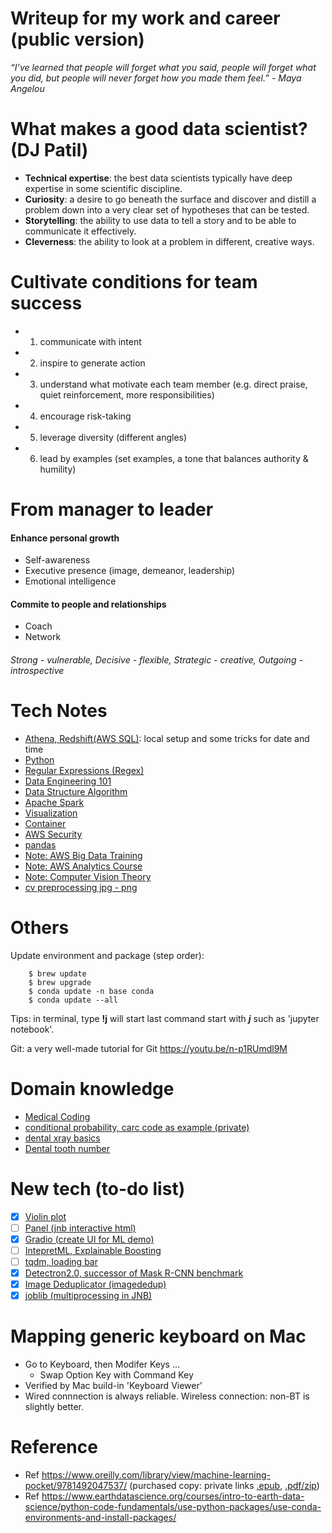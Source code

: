 # Writeup for my work and career (public version)

*“I’ve learned that people will forget what you said, people will forget what you did, but people will never forget how you made them feel.” - Maya Angelou*

# What makes a good data scientist? (DJ Patil)
- **Technical expertise**: the best data scientists typically have deep expertise in some scientific discipline.
- **Curiosity**: a desire to go beneath the surface and discover and distill a problem down into a very clear set of hypotheses that can be tested.
- **Storytelling**: the ability to use data to tell a story and to be able to communicate it effectively.
- **Cleverness**: the ability to look at a problem in different, creative ways.

# Cultivate conditions for team success
- 1. communicate with intent
- 2. inspire to generate action
- 3. understand what motivate each team member (e.g. direct praise, quiet reinforcement, more responsibilities)
- 4. encourage risk-taking
- 5. leverage diversity (different angles)
- 6. lead by examples (set examples, a tone that balances authority & humility)

# From manager to leader 
#### Enhance personal growth
- Self-awareness
- Executive presence (image, demeanor, leadership)
- Emotional intelligence

#### Commite to people and relationships
- Coach
- Network
###### Strong - vulnerable, Decisive - flexible, Strategic - creative, Outgoing - introspective

# Tech Notes
- [Athena, Redshift(AWS SQL)](https://github.com/er1czz/writeup/blob/main/tech/athena.md): local setup and some tricks for date and time
- [Python](https://github.com/er1czz/writeup/blob/main/tech/python.md)
- [Regular Expressions (Regex)](https://github.com/er1czz/writeup/blob/main/tech/Regex.md)
- [Data Engineering 101](https://github.com/er1czz/writeup/blob/main/tech/data_engineering_101.md)
- [Data Structure Algorithm](https://github.com/er1czz/writeup/blob/main/tech/data_structure_algorithm.md)
- [Apache Spark](https://github.com/er1czz/writeup/blob/main/tech/spark.md)
- [Visualization](https://github.com/er1czz/writeup/blob/main/tech/visualization.md)
- [Container](https://github.com/er1czz/writeup/blob/main/tech/container.md)
- [AWS Security](https://github.com/er1czz/writeup/blob/main/tech/AWS_security.md)
- [pandas](https://github.com/er1czz/writeup/blob/main/tech/pandas.md)
- [Note: AWS Big Data Training](https://github.com/er1czz/writeup/blob/main/tech/TrainingNote_AWS_big_data.md)
- [Note: AWS Analytics Course](https://github.com/er1czz/writeup/blob/main/tech/Course_AWS_analytics.md)
- [Note: Computer Vision Theory](https://github.com/er1czz/writeup/blob/main/tech/Note_course_CV_theory.md)
- [cv preprocessing jpg - png](https://github.com/er1czz/writeup/blob/main/tech/cv_preprocessing.md)
# Others
Update environment and package (step order): 
```
    $ brew update 
    $ brew upgrade
    $ conda update -n base conda    
    $ conda update --all
```
Tips: in terminal, type <b>!j</b> will start last command start with <b>*j*</b> such as 'jupyter notebook'.

Git: a very well-made tutorial for Git https://youtu.be/n-p1RUmdl9M

# Domain knowledge
- [Medical Coding](https://github.com/er1czz/writeup/blob/main/SME/Note_medical_coding.md)
- [conditional probability, carc code as example (private)](https://github.com/er1czz/writeup/blob/main/SME/Writeup_Conditional_Probability_for_reason_codes.pdf)
- [dental xray basics](https://github.com/er1czz/writeup/blob/main/SME/dentalxrays.md)
- [Dental tooth number](https://github.com/er1czz/writeup/blob/main/SME/tooth_number.md)

# New tech (to-do list)
- [x] [Violin plot](https://en.wikipedia.org/wiki/Violin_plot)
- [ ] [Panel (jnb interactive html)](https://github.com/holoviz/panel)
- [x] [Gradio (create UI for ML demo)](https://github.com/gradio-app/gradio)
- [ ] [IntepretML, Explainable Boosting](https://github.com/interpretml/interpret)
- [ ] [tqdm, loading bar](https://github.com/tqdm/tqdm#usage)
- [x] [Detectron2.0, successor of Mask R-CNN benchmark](https://github.com/facebookresearch/detectron2)
- [x] [Image Deduplicator (imagededup)](https://github.com/idealo/imagededup)
- [x] [joblib (multiprocessing in JNB)](https://joblib.readthedocs.io/en/latest/why.html)

# Mapping generic keyboard on Mac
- Go to Keyboard, then Modifer Keys ...
    - Swap Option Key with Command Key
- Verified by Mac build-in 'Keyboard Viewer'
- Wired connnection is always reliable. Wireless connection: non-BT is slightly better.

# Reference
- Ref https://www.oreilly.com/library/view/machine-learning-pocket/9781492047537/ (purchased copy: private links [.epub](https://github.com/er1czz/writeup/blob/main/tech/machinelearningpocketreference.epub), [.pdf/zip](https://github.com/er1czz/writeup/blob/main/tech/machinelearningpocketreference.zip))
- Ref https://www.earthdatascience.org/courses/intro-to-earth-data-science/python-code-fundamentals/use-python-packages/use-conda-environments-and-install-packages/
